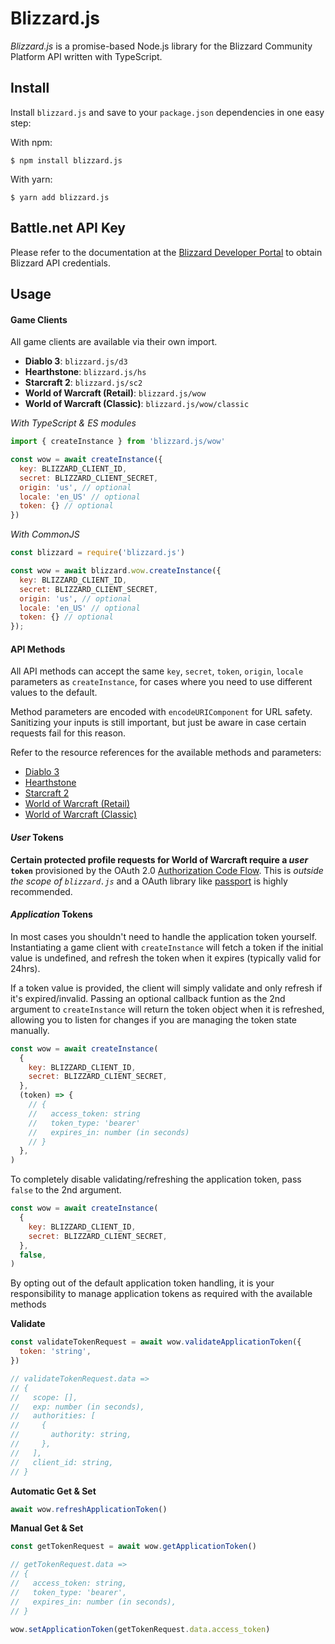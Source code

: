 # Blizzard.js

_Blizzard.js_ is a promise-based Node.js library for the Blizzard Community Platform API written with TypeScript.

## Install

Install `blizzard.js` and save to your `package.json` dependencies in one easy step:

With npm:

    $ npm install blizzard.js

With yarn:

    $ yarn add blizzard.js

## Battle.net API Key

Please refer to the documentation at the [Blizzard Developer Portal](https://develop.battle.net/) to obtain Blizzard API credentials.

## Usage

#### Game Clients

All game clients are available via their own import.

- **Diablo 3**: `blizzard.js/d3`
- **Hearthstone**: `blizzard.js/hs`
- **Starcraft 2**: `blizzard.js/sc2`
- **World of Warcraft (Retail)**: `blizzard.js/wow`
- **World of Warcraft (Classic)**: `blizzard.js/wow/classic`

_With TypeScript & ES modules_

```js
import { createInstance } from 'blizzard.js/wow'

const wow = await createInstance({
  key: BLIZZARD_CLIENT_ID,
  secret: BLIZZARD_CLIENT_SECRET,
  origin: 'us', // optional
  locale: 'en_US' // optional
  token: {} // optional
})
```

_With CommonJS_

```js
const blizzard = require('blizzard.js')

const wow = await blizzard.wow.createInstance({
  key: BLIZZARD_CLIENT_ID,
  secret: BLIZZARD_CLIENT_SECRET,
  origin: 'us', // optional
  locale: 'en_US' // optional
  token: {} // optional
});
```

#### API Methods

All API methods can accept the same `key`, `secret`, `token`, `origin`, `locale` parameters as `createInstance`, for cases where you need to use different values to the default.

Method parameters are encoded with `encodeURIComponent` for URL safety. Sanitizing your inputs is still important, but just be aware in case certain requests fail for this reason.

Refer to the resource references for the available methods and parameters:

- [Diablo 3](https://github.com/benweier/blizzard.js/wiki/Diablo-3)
- [Hearthstone](https://github.com/benweier/blizzard.js/wiki/Hearthston)
- [Starcraft 2](https://github.com/benweier/blizzard.js/wiki/Starcraft-2)
- [World of Warcraft (Retail)](<https://github.com/benweier/blizzard.js/wiki/World-of-Warcraft-(Retail)>)
- [World of Warcraft (Classic)](<https://github.com/benweier/blizzard.js/wiki/World-of-Warcraft-(Classic)>)

#### _User_ Tokens

**Certain protected profile requests for World of Warcraft require a _user_ `token`** provisioned by the OAuth 2.0 [Authorization Code Flow](https://develop.battle.net/documentation/guides/using-oauth/authorization-code-flow). This is _outside the scope of `blizzard.js`_ and a OAuth library like [passport](https://github.com/jaredhanson/passport) is highly recommended.

#### _Application_ Tokens

In most cases you shouldn't need to handle the application token yourself. Instantiating a game client with `createInstance` will fetch a token if the initial value is undefined, and refresh the token when it expires (typically valid for 24hrs).

If a token value is provided, the client will simply validate and only refresh if it's expired/invalid. Passing an optional callback funtion as the 2nd argument to `createInstance` will return the token object when it is refreshed, allowing you to listen for changes if you are managing the token state manually.

```js
const wow = await createInstance(
  {
    key: BLIZZARD_CLIENT_ID,
    secret: BLIZZARD_CLIENT_SECRET,
  },
  (token) => {
    // {
    //   access_token: string
    //   token_type: 'bearer'
    //   expires_in: number (in seconds)
    // }
  },
)
```

To completely disable validating/refreshing the application token, pass `false` to the 2nd argument.

```js
const wow = await createInstance(
  {
    key: BLIZZARD_CLIENT_ID,
    secret: BLIZZARD_CLIENT_SECRET,
  },
  false,
)
```

By opting out of the default application token handling, it is your responsibility to manage application tokens as required with the available methods

**Validate**

```js
const validateTokenRequest = await wow.validateApplicationToken({
  token: 'string',
})

// validateTokenRequest.data =>
// {
//   scope: [],
//   exp: number (in seconds),
//   authorities: [
//     {
//       authority: string,
//     },
//   ],
//   client_id: string,
// }
```

**Automatic Get & Set**

```js
await wow.refreshApplicationToken()
```

**Manual Get & Set**

```js
const getTokenRequest = await wow.getApplicationToken()

// getTokenRequest.data =>
// {
//   access_token: string,
//   token_type: 'bearer',
//   expires_in: number (in seconds),
// }

wow.setApplicationToken(getTokenRequest.data.access_token)
```
